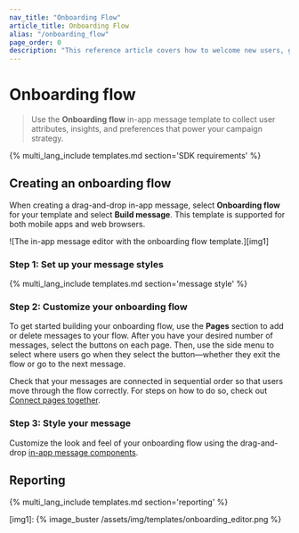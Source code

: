 ```yaml
---
nav_title: "Onboarding Flow"
article_title: Onboarding Flow
alias: "/onboarding_flow"
page_order: 0
description: "This reference article covers how to welcome new users, guide them through benefits, and drive action using a compelling call to action."
---
```


# Onboarding flow

> Use the **Onboarding flow** in-app message template to collect user attributes, insights, and preferences that power your campaign strategy. 

{% multi_lang_include templates.md section='SDK requirements' %}

## Creating an onboarding flow

When creating a drag-and-drop in-app message, select **Onboarding flow** for your template and select **Build message**. This template is supported for both mobile apps and web browsers.

![The in-app message editor with the onboarding flow template.][img1]

### Step 1: Set up your message styles

{% multi_lang_include templates.md section='message style' %}

### Step 2: Customize your onboarding flow

To get started building your onboarding flow, use the **Pages** section to add or delete messages to your flow. After you have your desired number of messages, select the buttons on each page. Then, use the side menu to select where users go when they select the button—whether they exit the flow or go to the next message.

Check that your messages are connected in sequential order so that users move through the flow correctly. For steps on how to do so, check out [Connect pages together]({{site.baseurl}}/user_guide/message_building_by_channel/in-app_messages/drag_and_drop/create/?tab=adding%20pages#step-3a-connect-pages-together).

### Step 3: Style your message

Customize the look and feel of your onboarding flow using the drag-and-drop [in-app message components][3].

## Reporting

{% multi_lang_include templates.md section='reporting' %}

[img1]: {% image_buster /assets/img/templates/onboarding_editor.png %}

[3]: {{site.baseurl}}/user_guide/message_building_by_channel/in-app_messages/drag_and_drop/style_settings/#message-components